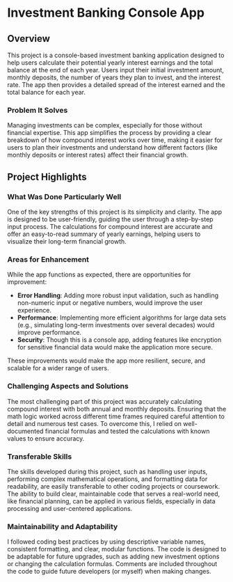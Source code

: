 # Investment Banking Console App

## Overview

This project is a console-based investment banking application designed to help users calculate their potential yearly interest earnings and the total balance at the end of each year. Users input their initial investment amount, monthly deposits, the number of years they plan to invest, and the interest rate. The app then provides a detailed spread of the interest earned and the total balance for each year.

### Problem It Solves
Managing investments can be complex, especially for those without financial expertise. This app simplifies the process by providing a clear breakdown of how compound interest works over time, making it easier for users to plan their investments and understand how different factors (like monthly deposits or interest rates) affect their financial growth.

## Project Highlights

### What Was Done Particularly Well
One of the key strengths of this project is its simplicity and clarity. The app is designed to be user-friendly, guiding the user through a step-by-step input process. The calculations for compound interest are accurate and offer an easy-to-read summary of yearly earnings, helping users to visualize their long-term financial growth.

### Areas for Enhancement
While the app functions as expected, there are opportunities for improvement:

- **Error Handling**: Adding more robust input validation, such as handling non-numeric input or negative numbers, would improve the user experience.
- **Performance**: Implementing more efficient algorithms for large data sets (e.g., simulating long-term investments over several decades) would improve performance.
- **Security**: Though this is a console app, adding features like encryption for sensitive financial data would make the application more secure.

These improvements would make the app more resilient, secure, and scalable for a wider range of users.

### Challenging Aspects and Solutions
The most challenging part of this project was accurately calculating compound interest with both annual and monthly deposits. Ensuring that the math logic worked across different time frames required careful attention to detail and numerous test cases. To overcome this, I relied on well-documented financial formulas and tested the calculations with known values to ensure accuracy.

### Transferable Skills
The skills developed during this project, such as handling user inputs, performing complex mathematical operations, and formatting data for readability, are easily transferable to other coding projects or coursework. The ability to build clear, maintainable code that serves a real-world need, like financial planning, can be applied in various fields, especially in data processing and user-centered applications.

### Maintainability and Adaptability
I followed coding best practices by using descriptive variable names, consistent formatting, and clear, modular functions. The code is designed to be adaptable for future upgrades, such as adding new investment options or changing the calculation formulas. Comments are included throughout the code to guide future developers (or myself) when making changes.
